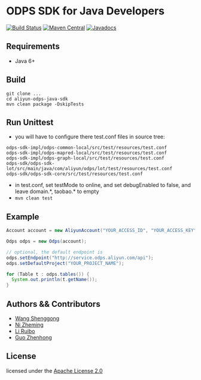 # ODPS SDK for Java Developers

[![Build Status](https://travis-ci.org/aliyun/aliyun-odps-java-sdk.svg?branch=master)](https://travis-ci.org/aliyun/aliyun-odps-java-sdk)
[![Maven Central](https://maven-badges.herokuapp.com/maven-central/com.aliyun.odps/odps/badge.svg)](https://maven-badges.herokuapp.com/maven-central/com.aliyun.odps/odps)
[![Javadocs](http://www.javadoc.io/badge/com.aliyun.odps/odps-sdk-core.svg)](http://www.javadoc.io/doc/com.aliyun.odps/odps-sdk-core)


## Requirements

- Java 6+

## Build

```shell
git clone ...
cd aliyun-odps-java-sdk
mvn clean package -DskipTests
```

## Run Unittest

- you will have to configure there test.conf files in source tree:

```
odps-sdk-impl/odps-common-local/src/test/resources/test.conf
odps-sdk-impl/odps-mapred-local/src/test/resources/test.conf
odps-sdk-impl/odps-graph-local/src/test/resources/test.conf
odps-sdk/odps-sdk-lot/src/main/java/com/aliyun/odps/lot/test/resources/test.conf
odps-sdk/odps-sdk-core/src/test/resources/test.conf
```

- in test.conf, set testMode to online, and set debugEnabled to false, and leave domain.\*, taobao.\* to empty
- `mvn clean test`

## Example

```java
Account account = new AliyunAccount("YOUR_ACCESS_ID", "YOUR_ACCESS_KEY");

Odps odps = new Odps(account);

// optional, the default endpoint is
odps.setEndpoint("http://service.odps.aliyun.com/api");
odps.setDefaultProject("YOUR_PROJECT_NAME");

for (Table t : odps.tables()) {
  System.out.println(t.getName());
}
```

## Authors && Contributors

- [Wang Shenggong](https://github.com/shellc)
- [Ni Zheming](https://github.com/nizheming)
- [Li Ruibo](https://github.com/lyman)
- [Guo Zhenhong](https://github.com/guozhenhong)

## License

licensed under the [Apache License 2.0](https://www.apache.org/licenses/LICENSE-2.0.html)
